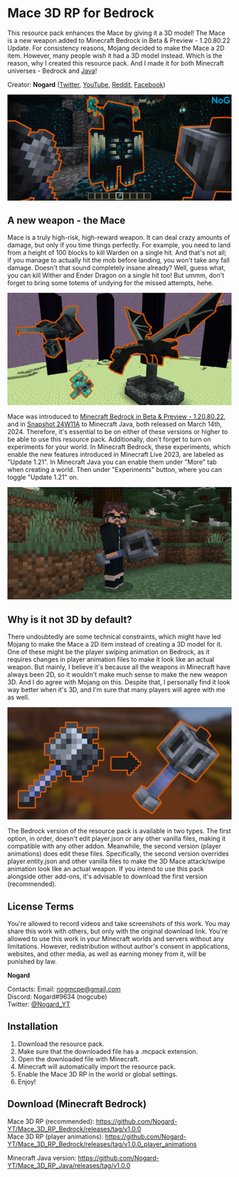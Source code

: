 
# Mace 3D RP for Bedrock
This resource pack enhances the Mace by giving it a 3D model! The Mace is a new weapon added to Minecraft Bedrock in Beta & Preview - 1.20.80.22 Update. For consistency reasons, Mojang decided to make the Mace a 2D item. However, many people wish it had a 3D model instead. Which is the reason, why I created this resource pack. And I made it for both Minecraft universes - Bedrock and [Java](https://github.com/Nogard-YT/Mace_3D_RP_Java)!

Creator: **Nogard** ([Twitter](https://twitter.com/Nogard_YT), 
[YouTube](https://www.youtube.com/channel/UCPjuDppuSBB2fRiTl9UOQ5Q?sub_confirmation=1), 
[Reddit](https://www.reddit.com/user/Nogard_YT/), 
[Facebook](https://fb.me/Nogard.YT))  

![Mace](https://github.com/Nogard-YT/repo/blob/main/Mace_3D_RP_Bedrock/images/key_art_mcpedl.png)

## A new weapon - the Mace
Mace is a truly high-risk, high-reward weapon. It can deal crazy amounts of damage, but only if you time things perfectly. For example, you need to land from a height of 100 blocks to kill Warden on a single hit. And that's not all; if you manage to actually hit the mob before landing, you won't take any fall damage. Doesn't that sound completely insane already? Well, guess what, you can kill Wither and Ender Dragon on a single hit too! But ummm, don't forget to bring some totems of undying for the missed attempts, hehe.

![Mace](https://github.com/Nogard-YT/repo/blob/main/Mace_3D_RP_Bedrock/images/ender_dragon_elytra.png)

Mace was introduced to [Minecraft Bedrock in Beta & Preview - 1.20.80.22](https://www.minecraft.net/en-us/article/minecraft-preview-1-20-80-22), and in [Snapshot 24W11A](https://www.minecraft.net/en-us/article/minecraft-snapshot-24w11a) to Minecraft Java, both released on March 14th, 2024. Therefore, it's essential to be on either of these versions or higher to be able to use this resource pack. Additionally, don't forget to turn on experiments for your world. In Minecraft Bedrock, these experiments, which enable the new features introduced in Minecraft Live 2023, are labeled as "Update 1.21". In Minecraft Java you can enable them under "More" tab when creating a world. Then under "Experiments" button, where you can toggle "Update 1.21" on. 

![Mace](https://github.com/Nogard-YT/repo/blob/main/Mace_3D_RP_Bedrock/images/camera_view.png)

## Why is it not 3D by default?
There undoubtedly are some technical constraints, which might have led Mojang to make the Mace a 2D item instead of creating a 3D model for it. One of these might be the player swiping animation on Bedrock, as it requires changes in player animation files to make it look like an actual weapon. But mainly, I believe it's because all the weapons in Minecraft have always been 2D, so it wouldn't make much sense to make the new weapon 3D. And I do agree with Mojang on this. Despite that, I personally find it look way better when it's 3D, and I'm sure that many players will agree with me as well.

![Mace](https://github.com/Nogard-YT/repo/blob/main/Mace_3D_RP_Bedrock/images/2d_to_3d.png)

The Bedrock version of the resource pack is available in two types. The first option, in order, doesn't edit player.json or any other vanilla files, making it compatible with any other addon. Meanwhile, the second version (player animations) does edit these files. Specifically, the second version overrides player.entity.json and other vanilla files to make the 3D Mace attack/swipe animation look like an actual weapon. If you intend to use this pack alongside other add-ons, it's advisable to download the first version (recommended). 

## License Terms
You're allowed to record videos and take screenshots of this work. You may share this work with others, but only with the original download link. You're allowed to use this work in your Minecraft worlds and servers without any limitations. However, redistribution without author's consent in applications, websites, and other media, as well as earning money from it, will be punished by law. 

**Nogard**

Contacts: 
Email: nogmcpe@gmail.com  
Discord: Nogard#9634 (nogcube)  
Twitter: [@Nogard_YT](https://twitter.com/@Nogard_YT)

## Installation
1. Download the resource pack.
2. Make sure that the downloaded file has a .mcpack extension.
3. Open the downloaded file with Minecraft.
4. Minecraft will automatically import the resource pack.
5. Enable the Mace 3D RP in the world or global settings.
6. Enjoy!

## Download (Minecraft Bedrock)
Mace 3D RP (recommended): https://github.com/Nogard-YT/Mace_3D_RP_Bedrock/releases/tag/v1.0.0  
Mace 3D RP (player animations): https://github.com/Nogard-YT/Mace_3D_RP_Bedrock/releases/tag/v1.0.0_player_animations

Minecraft Java version: https://github.com/Nogard-YT/Mace_3D_RP_Java/releases/tag/v1.0.0
